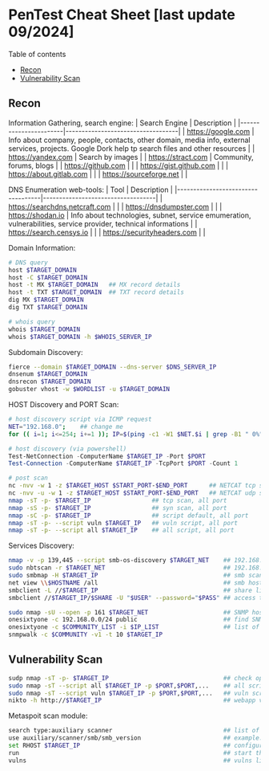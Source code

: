 # PenTest Cheat Sheet [last update 09/2024]

Table of contents
- [Recon](#Recon)
- [Vulnerability Scan](#Vulnerability-Scan)


## Recon

Information Gathering, search engine:
| Search Engine         | Description                       |
|-----------------------|-----------------------------------|
| https://google.com    | Info about company, people, contacts, other domain, media info, external services, projects. Google Dork help tp search files and other resources |
| https://yandex.com    | Search by images                  |
| https://stract.com    | Community, forums, blogs          |
| https://github.com    |                                   |
| https://gist.github.com   |                               |
| https://about.gitlab.com  |                               |
| https://sourceforge.net   |                               |

DNS Enumeration web-tools:
| Tool                              | Description                       |
|-----------------------------------|-----------------------------------|
| https://searchdns.netcraft.com    |                                   |
| https://dnsdumpster.com           |                                   |
| https://shodan.io                 | Info about technologies, subnet, service emumeration, vulnerabilities, service provider, technical informations |
| https://search.censys.io          |                                   |
| https://securityheaders.com       |                                   |

Domain Information:
``` bash
# DNS query
host $TARGET_DOMAIN
host -C $TARGET_DOMAIN
host -t MX $TARGET_DOMAIN   ## MX record details
host -t TXT $TARGET_DOMAIN  ## TXT record details
dig MX $TARGET_DOMAIN
dig TXT $TARGET_DOMAIN

# whois query
whois $TARGET_DOMAIN
whois $TARGET_DOMAIN -h $WHOIS_SERVER_IP
```

Subdomain Discovery:
``` bash
fierce --domain $TARGET_DOMAIN --dns-server $DNS_SERVER_IP
dnsenum $TARGET_DOMAIN
dnsrecon $TARGET_DOMAIN
gobuster vhost -w $WORDLIST -u $TARGET_DOMAIN
```

HOST Discovery and PORT Scan:
``` bash
# host discovery script via ICMP request
NET="192.168.0";    ## change me
for (( i=1; i<=254; i+=1 )); IP=$(ping -c1 -W1 $NET.$i | grep -B1 " 0%" | grep ping | awk '{print $2}') && HOSTNAME=$(nslookup $NET.$i | grep net | awk '{print $4}') && echo "| $IP\t| $HOSTNAME\t|" | grep ".$i" | grep $NET
```

``` powershell
# host discovery (via powershell)
Test-NetConnection -ComputerName $TARGET_IP -Port $PORT
Test-Connection -ComputerName $TARGET_IP -TcpPort $PORT -Count 1
```

``` bash
# post scan
nc -nvv -w 1 -z $TARGET_HOST $START_PORT-$END_PORT      ## NETCAT tcp scan
nc -nvv -u -w 1 -z $TARGET_HOST $START_PORT-$END_PORT   ## NETCAT udp scan
nmap -sT -p- $TARGET_IP                 ## tcp scan, all port
nmap -sS -p- $TARGET_IP                 ## syn scan, all port
nmap -sC -p- $TARGET_IP                 ## script default, all port
nmap -sT -p- --script vuln $TARGET_IP   ## vuln script, all port
nmap -sT -p- --script all $TARGET_IP    ## all script, all port
```

Services Discovery:
``` bash
nmap -v -p 139,445 --script smb-os-discovery $TARGET_NET    ## 192.168.1.0-254
sudo nbtscan -r $TARGET_NET                                 ## 192.168.1.0/24
sudo smbmap -H $TARGET_IP                                   ## smb scan
net view \\$HOSTNAME /all                                   ## smb host in a microsoft domain
smbclient -L //$TARGET_IP                                   ## share list
smbclient //$TARGET_IP/$SHARE -U "$USER" --password="$PASS" ## access to a share

sudo nmap -sU --open -p 161 $TARGET_NET                     ## SNMP host via NMAP
onesixtyone -c 192.168.0.0/24 public                        ## find SNMP hosts
onesixtyone -c $COMMUNITY_LIST -i $IP_LIST                  ## list of community and target
snmpwalk -c $COMMUNITY -v1 -t 10 $TARGET_IP
```

## Vulnerability Scan

``` bash
sudp nmap -sT -p- $TARGET_IP                                ## check open port
sudo nmap -sT --script all $TARGET_IP -p $PORT,$PORT,...    ## all script
sudo nmap -sT --script vuln $TARGET_IP -p $PORT,$PORT,...   ## vuln script
nikto -h http://$TARGET_IP                                  ## webapp vuln scan
```

Metaspoit scan module:
``` bash
search type:auxiliary scanner                               ## list of scanner modules
use auxiliary/scanner/smb/smb_version                       ## example: user smb scan module
set RHOST $TARGET_IP                                        ## configure target host for scan module
run                                                         ## start the scan task
vulns                                                       ## vulns list (if available)
```